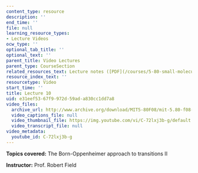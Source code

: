 ```yaml
---
content_type: resource
description: ''
end_time: ''
file: null
learning_resource_types:
- Lecture Videos
ocw_type: ''
optional_tab_title: ''
optional_text: ''
parent_title: Video Lectures
parent_type: CourseSection
related_resources_text: Lecture notes ([PDF](/courses/5-80-small-molecule-spectroscopy-and-dynamics-fall-2008/resources/10_580ln_fa08))
resource_index_text: ''
resourcetype: Video
start_time: ''
title: Lecture 10
uid: e31eef53-67f9-972d-59ad-a830cc1dd7a8
video_files:
  archive_url: http://www.archive.org/download/MIT5-80F08/mit-5.80-f08-lec10_300k.mp4
  video_captions_file: null
  video_thumbnail_file: https://img.youtube.com/vi/C-72lxj3b-g/default.jpg
  video_transcript_file: null
video_metadata:
  youtube_id: C-72lxj3b-g
---
```


**Topics covered:** The Born-Oppenheimer approach to transitions II

**Instructor:** Prof. Robert Field



